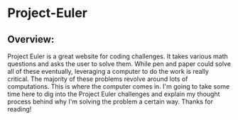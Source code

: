 # Project-Euler

## Overview:

Project Euler is a great website for coding challenges. It takes various math questions and asks the user to solve them. While pen and paper could solve all of these eventually, leveraging a computer to do the work is really critical. The majority of these problems revolve around lots of computations. This is where the computer comes in. I'm going to take some time here to dig into the Project Euler challenges and explain my thought process behind why I'm solving the problem a certain way. Thanks for reading!
